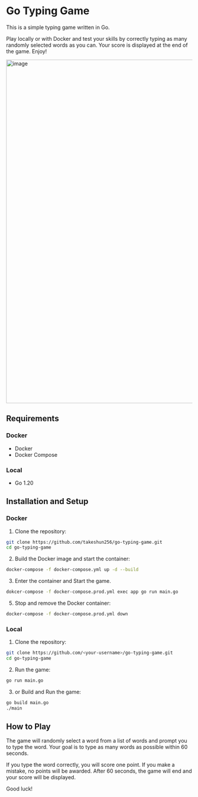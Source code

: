 # Go Typing Game

This is a simple typing game written in Go.

Play locally or with Docker and test your skills by correctly typing as many randomly selected words as you can. Your score is displayed at the end of the game. Enjoy!

<img width="929" alt="image" src="https://user-images.githubusercontent.com/75155218/226076680-ed54be3c-593a-44b4-bbb4-5a56728e3022.png">


## Requirements

### Docker
- Docker
- Docker Compose

### Local
- Go 1.20

## Installation and Setup

### Docker
1. Clone the repository:

```bash
git clone https://github.com/takeshun256/go-typing-game.git
cd go-typing-game
```

2. Build the Docker image and start the container:

```bash
docker-compose -f docker-compose.yml up -d --build
```

3. Enter the container and Start the game.

```bash
dokcer-compose -f docker-compose.prod.yml exec app go run main.go
```

5. Stop and remove the Docker container:

```bash
docker-compose -f docker-compose.prod.yml down
```

### Local

1. Clone the repository:

```bash
git clone https://github.com/<your-username>/go-typing-game.git
cd go-typing-game
```

2. Run the game:

```bash
go run main.go
```

3. or Build and Run the game:

```bash
go build main.go
./main
```

## How to Play
The game will randomly select a word from a list of words and prompt you to type the word. Your goal is to type as many words as possible within 60 seconds.

If you type the word correctly, you will score one point. If you make a mistake, no points will be awarded. After 60 seconds, the game will end and your score will be displayed.

Good luck!
